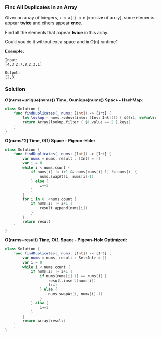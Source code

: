
### Find All Duplicates in an Array

Given an array of integers, `1 ≤ a[i] ≤ n` (`n` = size of array), some elements appear __twice__ and others appear __once__.

Find all the elements that appear __twice__ in this array.

Could you do it without extra space and in O(n) runtime?

__Example:__
```
Input:
[4,3,2,7,8,2,3,1]

Output:
[2,3]
```

### Solution
__O(nums+unique(nums)) Time, O(unique(nums)) Space - HashMap:__
```Swift
class Solution {
    func findDuplicates(_ nums: [Int]) -> [Int] {
        let lookup = nums.reduce(into: [Int: Int]()) { $0[$1, default: 0]+=1 }
        return Array(lookup.filter { $0.value == 2 }.keys)
    }
}
```
__O(nums*2) Time, O(1) Space - Pigeon-Hole:__
```Swift
class Solution {
    func findDuplicates(_ nums: [Int]) -> [Int] {
        var nums = nums, result : [Int] = []
        var i = 0
        while i < nums.count {
            if nums[i] != i+1 && nums[nums[i]-1] != nums[i] {
                nums.swapAt(i, nums[i]-1)
            } else {
                i+=1
            }
        }
        for i in 0..<nums.count {
            if nums[i] != i+1 {
                result.append(nums[i])
            }
        }
        return result
    }
}
```
__O(nums+result) Time, O(1) Space - Pigeon-Hole Optimized:__
```Swift
class Solution {
    func findDuplicates(_ nums: [Int]) -> [Int] {
        var nums = nums, result : Set<Int> = []
        var i = 0
        while i < nums.count {
            if nums[i] != i+1 {
                if nums[nums[i]-1] == nums[i] {
                    result.insert(nums[i])
                    i+=1
                } else {
                    nums.swapAt(i, nums[i]-1)
                }
            } else {
                i+=1
            }
        }
        return Array(result)
    }
}
```